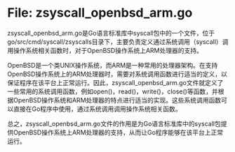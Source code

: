 # File: zsyscall_openbsd_arm.go

zsyscall_openbsd_arm.go是Go语言标准库中syscall包中的一个文件，位于go/src/cmd/syscall/zsyscalls目录下，主要负责定义通过系统调用（syscall）调用操作系统相关函数时，对于OpenBSD操作系统上ARM处理器的支持。

OpenBSD是一个类UNIX操作系统，而ARM是一种常用的处理器架构。在支持OpenBSD操作系统上的ARM处理器时，需要对系统调用函数进行适当的定义，以保证程序在该平台上正常运行。因此，zsyscall_openbsd_arm.go文件就定义了一些常用的系统调用函数，例如open()，read()，write()，close()等函数，并根据OpenBSD操作系统和ARM处理器的特点进行适当的实现。这些系统调用函数可以直接在Go程序中使用，通过系统调用调用操作系统相关函数。

总之，zsyscall_openbsd_arm.go文件的作用是为Go语言标准库中的syscall包提供OpenBSD操作系统上ARM处理器的支持，从而让Go程序能够在该平台上正常运行。

